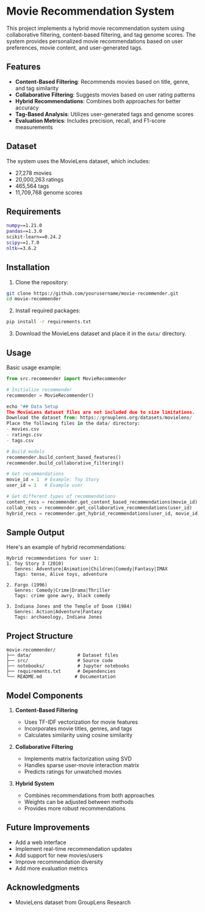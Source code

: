 # Movie Recommendation System

This project implements a hybrid movie recommendation system using collaborative filtering, content-based filtering, and tag genome scores. The system provides personalized movie recommendations based on user preferences, movie content, and user-generated tags.

## Features

- **Content-Based Filtering**: Recommends movies based on title, genre, and tag similarity
- **Collaborative Filtering**: Suggests movies based on user rating patterns
- **Hybrid Recommendations**: Combines both approaches for better accuracy
- **Tag-Based Analysis**: Utilizes user-generated tags and genome scores
- **Evaluation Metrics**: Includes precision, recall, and F1-score measurements

## Dataset

The system uses the MovieLens dataset, which includes:
- 27,278 movies
- 20,000,263 ratings
- 465,564 tags
- 11,709,768 genome scores

## Requirements

```bash
numpy==1.21.0
pandas==1.3.0
scikit-learn==0.24.2
scipy==1.7.0
nltk==3.6.2
```

## Installation

1. Clone the repository:
```bash
git clone https://github.com/yourusername/movie-recommender.git
cd movie-recommender
```

2. Install required packages:
```bash
pip install -r requirements.txt
```

3. Download the MovieLens dataset and place it in the `data/` directory.

## Usage

Basic usage example:

```python
from src.recommender import MovieRecommender

# Initialize recommender
recommender = MovieRecommender()

echo "## Data Setup
The MovieLens dataset files are not included due to size limitations.
Download the dataset from: https://grouplens.org/datasets/movielens/
Place the following files in the data/ directory:
- movies.csv
- ratings.csv
- tags.csv

# Build models
recommender.build_content_based_features()
recommender.build_collaborative_filtering()

# Get recommendations
movie_id = 1  # Example: Toy Story
user_id = 1   # Example user

# Get different types of recommendations
content_recs = recommender.get_content_based_recommendations(movie_id)
collab_recs = recommender.get_collaborative_recommendations(user_id)
hybrid_recs = recommender.get_hybrid_recommendations(user_id, movie_id)
```

## Sample Output

Here's an example of hybrid recommendations:

```
Hybrid recommendations for user 1:
1. Toy Story 3 (2010)
   Genres: Adventure|Animation|Children|Comedy|Fantasy|IMAX
   Tags: tense, Alive toys, adventure

2. Fargo (1996)
   Genres: Comedy|Crime|Drama|Thriller
   Tags: crime gone awry, black comedy

3. Indiana Jones and the Temple of Doom (1984)
   Genres: Action|Adventure|Fantasy
   Tags: archaeology, Indiana Jones
```

## Project Structure

```
movie-recommender/
├── data/                 # Dataset files
├── src/                  # Source code
├── notebooks/            # Jupyter notebooks
├── requirements.txt      # Dependencies
└── README.md            # Documentation
```

## Model Components

1. **Content-Based Filtering**
   - Uses TF-IDF vectorization for movie features
   - Incorporates movie titles, genres, and tags
   - Calculates similarity using cosine similarity

2. **Collaborative Filtering**
   - Implements matrix factorization using SVD
   - Handles sparse user-movie interaction matrix
   - Predicts ratings for unwatched movies

3. **Hybrid System**
   - Combines recommendations from both approaches
   - Weights can be adjusted between methods
   - Provides more robust recommendations

## Future Improvements

- Add a web interface
- Implement real-time recommendation updates
- Add support for new movies/users
- Improve recommendation diversity
- Add more evaluation metrics

## Acknowledgments

- MovieLens dataset from GroupLens Research
